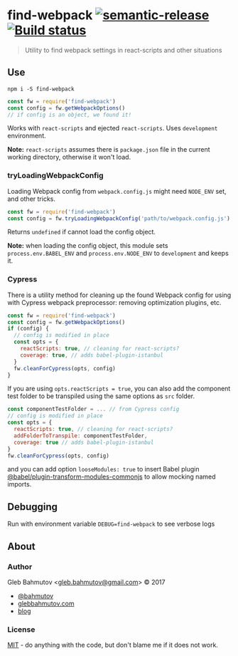 # find-webpack [![semantic-release][semantic-image] ][semantic-url] [![Build status][ci-image] ][ci-url]

> Utility to find webpack settings in react-scripts and other situations

## Use

```shell
npm i -S find-webpack
```

```js
const fw = require('find-webpack')
const config = fw.getWebpackOptions()
// if config is an object, we found it!
```

Works with `react-scripts` and ejected `react-scripts`. Uses `development` environment.

**Note:** `react-scripts` assumes there is `package.json` file in the current working directory, otherwise it won't load.

### tryLoadingWebpackConfig

Loading Webpack config from `webpack.config.js` might need `NODE_ENV` set, and other tricks.

```js
const fw = require('find-webpack')
const config = fw.tryLoadingWebpackConfig('path/to/webpack.config.js')
```

Returns `undefined` if cannot load the config object.

**Note:** when loading the config object, this module sets `process.env.BABEL_ENV` and `process.env.NODE_ENV` to `development` and keeps it.

### Cypress

There is a utility method for cleaning up the found Webpack config for using with Cypress webpack preprocessor: removing optimization plugins, etc.

```js
const fw = require('find-webpack')
const config = fw.getWebpackOptions()
if (config) {
  // config is modified in place
  const opts = {
    reactScripts: true, // cleaning for react-scripts?
    coverage: true, // adds babel-plugin-istanbul
  }
  fw.cleanForCypress(opts, config)
}
```

If you are using `opts.reactScripts = true`, you can also add the component test folder to be transpiled using the same options as `src` folder.

```js
const componentTestFolder = ... // from Cypress config
// config is modified in place
const opts = {
  reactScripts: true, // cleaning for react-scripts?
  addFolderToTranspile: componentTestFolder,
  coverage: true // adds babel-plugin-istanbul
}
fw.cleanForCypress(opts, config)
```

and you can add option `looseModules: true` to insert Babel plugin [@babel/plugin-transform-modules-commonjs](https://babeljs.io/docs/en/babel-plugin-transform-modules-commonjs) to allow mocking named imports.

## Debugging

Run with environment variable `DEBUG=find-webpack` to see verbose logs

## About

### Author

Gleb Bahmutov &lt;gleb.bahmutov@gmail.com&gt; &copy; 2017

- [@bahmutov](https://twitter.com/bahmutov)
- [glebbahmutov.com](https://glebbahmutov.com)
- [blog](https://glebbahmutov.com/blog)

### License

[MIT](LICENSE) - do anything with the code, but don't blame me if it does not work.

[ci-image]: https://github.com/bahmutov/find-webpack/workflows/ci/badge.svg?branch=master
[ci-url]: https://github.com/bahmutov/find-webpack/actions
[semantic-image]: https://img.shields.io/badge/%20%20%F0%9F%93%A6%F0%9F%9A%80-semantic--release-e10079.svg
[semantic-url]: https://github.com/semantic-release/semantic-release
